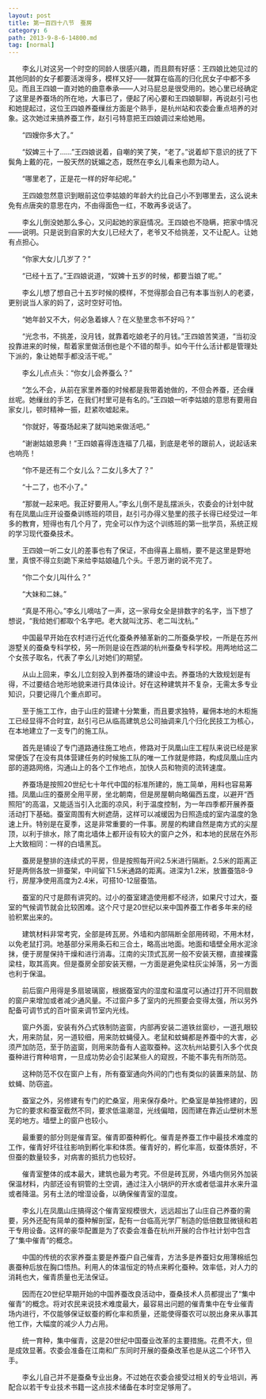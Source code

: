 ```yaml
---
layout: post
title: 第一百四十八节　蚕房
category: 6
path: 2013-9-8-6-14800.md
tag: [normal]
---
```


　　李幺儿对这另一个时空的同龄人很感兴趣，而且颇有好感：王四娘比她见过的其他同龄的女子都要活泼得多，模样又好——就算在临高的归化民女子中都不多见。而且王四娘一直对她的曲意奉承——人对马屁总是很受用的。她心里已经确定了这里是养蚕场的所在地，大事已了，便起了闲心要和王四娘聊聊，再说赵引弓也和她提起过，这位王四娘养蚕缫丝方面是个熟手，是杭州站和农委会重点培养的对象。这次她过来搞养蚕工作，赵引弓特意把王四娘调过来给她用。

　　“四嫂你多大了。”

　　“奴婢三十了……”王四娘说着，自嘲的笑了笑，“老了。”说着却下意识的抚了下鬓角上戴的花，一股天然的妩媚之态，既然在李幺儿看来也颇为动人。

　　“哪里老了，正是花一样的好年纪呢。”

　　王四娘忽然意识到眼前这位李姑娘的年龄大约比自己小不到哪里去，这么说未免有点唐突的意思在内，不由得面色一红，不敢再多说话了。

　　李幺儿倒没她那么多心，又问起她的家庭情况。王四娘也不隐瞒，把家中情况――说明。只是说到自家的大女儿已经大了，老爷又不给挑差，又不让配人。让她有点担心。

　　“你家大女儿几岁了？”

　　“已经十五了。”王四娘说道，“奴婢十五岁的时候，都要当娘了呢。”

　　李幺儿想了想自己十五岁时候的模样，不觉得那会自己有本事当别人的老婆，更别说当人家的妈了，这时空好可怕。

　　“她年龄又不大，何必急着嫁人？在义塾里念书不好吗？”

　　“光念书，不挑差，没月钱，就靠着吃娘老子的月钱。”王四娘苦笑道，“当初没投靠进来的时候，帮着家里做活倒也是个不错的帮手。如今干什么活计都是管理处下派的，象让她帮手都没活干呢。”

　　李幺儿点点头：“你女儿会养蚕么？”

　　“怎么不会，从前在家里养蚕的时候都是我带着她做的，不但会养蚕，还会缫丝呢。她缫丝的手艺，在我们村里可是有名的。”王四娘一听李姑娘的意思有要用自家女儿，顿时精神一振，赶紧吹嘘起来。

　　“你就好，等蚕场起来了就叫她来做活吧。”

　　“谢谢姑娘恩典！”王四娘喜得连连福了几福，到底是老爷的跟前人，说起话来也响亮！

　　“你不是还有二个女儿么？二女儿多大了？”

　　“十二了，也不小了。”

　　“那就一起来吧。我正好要用人。”李幺儿倒不是乱摆派头，农委会的计划中就有在凤凰山庄开设蚕桑训练班的项目，赵引弓办得义塾里的孩子长得已经受过一年多的教育，短得也有几个月了，完全可以作为这个训练班的第一批学员，系统正规的学习现代蚕桑技术。

　　王四娘一听二女儿的差事也有了保证，不由得喜上眉梢，要不是这里是野地里，真恨不得立刻跪下来给李姑娘磕几个头。千恩万谢的说不完了。

　　“你二个女儿叫什么？”

　　“大妹和二妹。”

　　“真是不用心。”李幺儿嘀咕了一声，这一家母女全是排数字的名字，当下想了想说，“我给她们都取个名字吧。老大就叫沈苏、老二叫沈杭。”

　　中国最早开始在农村进行近代化蚕桑养殖革新的二所蚕桑学校，一所是在苏州游墅关的蚕桑专科学校，另一所则是设在西湖的杭州蚕桑专科学校。用两地给这二个女孩子取名，代表了李幺儿对她们的期望。

　　从山上回来，李幺儿立刻投入到养蚕场的建设中去。养蚕场的大致规划是有得，不过要结合地形地貌来进行具体设计。好在这种建筑并不复杂，无需太多专业知识，只要记得几个重点即可。

　　至于施工工作，由于山庄的营建十分繁重，而且要求独特，雇佣本地的木柜施工已经显得不合时宜，赵引弓已从临高建筑总公司抽调来几个归化民技工为核心，在本地建立了一支专门的施工队。

　　首先是铺设了专门道路通往施工地点，修路对于凤凰山庄工程队来说已经是家常便饭了在没有具体营建任务的时候施工队的唯一工作就是修路，构成凤凰山庄内部的道路网络，沟通山上的各个工作地点，加快人员和物资的流转速度。

　　养蚕场是按照20世纪七十年代中国的标准所建的，施工简单，用料也容易筹措。凤凰山庄的蚕房全用平房，坐北朝南，但是房屋朝向略偏西五度，以避开“西照阳”的高温，又能适当引入北面的凉风，利于温度控制，为一年四季都开展养蚕活动打下基础。蚕室周围有大树遮荫，这样可以减缓因为日照造成的室内温度的急速上升。特别是在夏季，这是非常重要的一件事。房屋的构建自然是南方式的尖屋顶，以利于排水，除了南北墙体上都开设有较大的窗户之外，和本地的民居在外形上大致相同：一样的白墙黑瓦。

　　蚕房是整排的连续式的平房，但是按照每开间2.5米进行隔断。2.5米的距离正好是两侧各放一排蚕架，中间留下1.5米通路的距离。进深为1.2米，放置蚕箔8-9行，房屋净使用高度为2.4米，可搭10-12层蚕箔。

　　蚕室的尺寸是颇有讲究的。过小的蚕室建造使用都不经济，如果尺寸过大，蚕室的气候调节就会比较困难。这个尺寸是20世纪以来中国养蚕工作者多年来的经验积累出来的。

　　建筑材料非常考究，全部是砖瓦房。外墙和内部隔断全部用砖砌，不用木材，以免老鼠打洞。地基部分采用条石和三合土，略高出地面。地面和墙壁全用水泥涂抹，便于房屋保持干燥和进行消毒。江南的尖顶式瓦房一般不安装天棚，直接裸露梁柱，取其高爽。但是蚕房全部安装天棚，一方面是避免梁柱灰尘掉落，另一方面也利于保温。

　　前后窗户用得是多扇玻璃窗，根据蚕室内的湿度和温度可以通过打开不同扇数的窗户来增加或者减少通风量。不过窗户多了室内的光照要会变得太强，所以另外配备可调节式的百叶窗来调节室内光线。

　　窗户外面，安装有外凸式铁制防盗窗，内部再安装二道铁丝窗纱，一道孔眼较大，用来防鼠，另一道较细，用来防蚊蝇侵入。老鼠和蚊蝇都是养蚕中的大害，必须严加防范，至于防盗窗，则用来防备有人盗取蚕种。这次杭州站要引入多个优良蚕种进行育种培育，一旦成功势必会引起某些人的窥觊，不能不事先有所防范。

　　这种防范不仅在窗户上有，所有蚕室通向外间的门也有类似的装置来防鼠、防蚊蝇、防窃盗。

　　蚕室之外，另修建有专门的贮桑室，用来保存桑叶。贮桑室是单独修建的，因为它的要求和蚕室截然不同，要求低温潮湿，光线偏暗，因而建在靠近山壁树木葱芜的地方。墙壁上的窗户也较小。

　　最重要的部分则是催青室。催青即蚕种孵化。催青是养蚕工作中最技术难度的工作，催青好坏往往影响到孵化率和体质。催青好的，孵化率高，蚁蚕体质好，不但蚕的数量较多，对病害的抵抗力也较好。

　　催青室整体的成本最大，建筑也最为考究。不但是砖瓦房，外墙内侧另外加装保温材料，内部还设有铜管的土空调，通过注入小锅炉的开水或者低温井水来升温或者降温。另有土法的增湿设备，以确保催青室的湿度。

　　李幺儿在凤凰山庄搞得这个催青室规模很大，远远超出了山庄自己养蚕的需要，另外还配有简单的蚕种解剖室，配有一台临高光学厂制造的低倍数显微镜和若干专用设备。这样的豪华配置是为了农委会准备在杭州开展的合作社计划中包含了“集中催青”的概念。

　　中国的传统的农家养蚕主要是养蚕户自己催青，方法多是养蚕妇女用薄棉纸包裹蚕种后放在胸口悟热。利用人的体温恒定的特点来孵化蚕种。效率低，对人力的消耗也大，催青质量也无法保证。

　　因而在20世纪早期开始的中国养蚕改良活动中，蚕桑技术人员都提出了“集中催青”的概念。将对农民来说技术难度最大，最容易出问题的催青集中在专业催青场内进行，不仅能够保证蚁蚕的孵化率和质量，还能使得蚕农可以脱出身来从事其他工作，大幅度的减少人力占用。

　　统一育种，集中催青，这是20世纪中国蚕业改革的主要措施。花费不大，但是成效显著。农委会准备在江南和广东同时开展的蚕桑改革也是从这二个环节入手。

　　李幺儿自己并不是蚕桑专业出身。不过她在农委会接受过相关的专业培训，再配合以若干专业技术书籍一这点技术储备在本时空足够用了。

